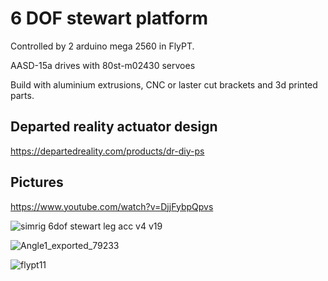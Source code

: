 # 6 DOF stewart platform
Controlled by 2 arduino mega 2560 in FlyPT.

AASD-15a drives with 80st-m02430 servoes

Build with aluminium extrusions, CNC or laster cut brackets and 3d printed parts.

## Departed reality actuator design
https://departedreality.com/products/dr-diy-ps

## Pictures

https://www.youtube.com/watch?v=DjjFybpQpvs

![simrig 6dof stewart leg acc v4 v19](https://github.com/Bjoes/Stewart-platform-6DOF/assets/79850208/ee65c17e-6068-451a-889e-bb3d4af36408)

![Angle1_exported_79233](https://github.com/Bjoes/Stewart-platform-6DOF/assets/79850208/090e5da9-bcdc-47ca-965d-4d322792c09c)

![flypt11](https://github.com/Bjoes/Stewart-platform-6DOF/assets/79850208/9fc432c2-ea9a-4c60-98c0-fd8eccd8c874)

